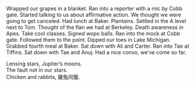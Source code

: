 Wrapped our grapes in a blanket. Ran into a reporter with a mic by Cobb gate. Started talking to us about affirmative action. We thought we were going to get canceled. Had lunch at Baker. Plantains. Settled in the A level next to Tom. Thought of the flan we had at Berkeley. Death awareness in Apes. Take cool classes. Signed wopo balls. Ran into the mock at Cobb gate. Followed them to the point. Dipped our toes in Lake Michigan. Grabbed fourth meal at Baker. Sat down with Ali and Carter. Ran into Tae at Tiffins. Sat down with Tae and Anuj. Had a nice convo, we’ve come so far. 

Lensing stars, Jupiter’s moons.  
The fault not in our stars.   
Chicken and rabbits, 雞兔同籠.
